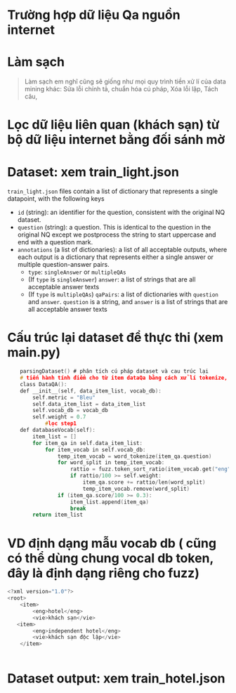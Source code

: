# Trường hợp dữ liệu Qa nguồn internet

# Làm sạch
> Làm sạch em nghĩ cũng sẽ giống như mọi quy trình tiền xử lí của data mining khác:
> Sửa lỗi chính tả,
> chuẩn hóa cú pháp,
> Xóa lỗi lặp,
> Tách câu,
# Lọc dữ liệu liên quan (khách sạn) từ bộ dữ liệu internet bằng đối sánh mờ

# Dataset: xem train_light.json

`train_light.json` files contain a list of dictionary that represents a single datapoint, with the following keys

- `id` (string): an identifier for the question, consistent with the original NQ dataset.
- `question` (string): a question. This is identical to the question in the original NQ except we postprocess the string to start uppercase and end with a question mark.
- `annotations` (a list of dictionaries): a list of all acceptable outputs, where each output is a dictionary that represents either a single answer or multiple question-answer pairs.
    - `type`: `singleAnswer` or `multipleQAs`
    - (If `type` is `singleAnswer`) `answer`: a list of strings that are all acceptable answer texts
    - (If `type` is `multipleQAs`) `qaPairs`: a list of dictionaries with `question` and `answer`. `question` is a string, and `answer` is a list of strings that are all acceptable answer texts

# Cấu trúc lại dataset để thực thi (xem main.py)
```c
    parsingDataset() # phân tích cú pháp dataset và cau trúc lại
    # tiến hành tính điểm cho từ item dataQa bằng cách xử lí tokenize, đối khớp chuỗi với Vocabulary data 
    class DataQA():
    def __init__(self, data_item_list, vocab_db):
        self.metric = "Bleu"
        self.data_item_list = data_item_list
        self.vocab_db = vocab_db
        self.weight = 0.7
            #lọc step1
    def databaseVocab(self):
        item_list = []
        for item_qa in self.data_item_list:
            for item_vocab in self.vocab_db:
                temp_item_vocab = word_tokenize(item_qa.question)
                for word_split in temp_item_vocab:
                    rattio = fuzz.token_sort_ratio(item_vocab.get("eng"), word_split)
                    if rattio/100 >= self.weight:
                        item_qa.score += rattio/len(word_split)
                        temp_item_vocab.remove(word_split)
                if (item_qa.score/100 >= 0.3):
                    item_list.append(item_qa)
                    break
        return item_list

```

# VD định dạng mẫu vocab db ( cũng có thể dùng chung vocal db token, đây là định dạng riêng cho fuzz)

```c
<?xml version="1.0"?>
<root>
    <item>
        <eng>hotel</eng>
        <vie>khách sạn</vie>
   <item>
        <eng>independent hotel</eng>
        <vie>khách sạn độc lập</vie>
    </item>
    
```

# Dataset output: xem train_hotel.json


